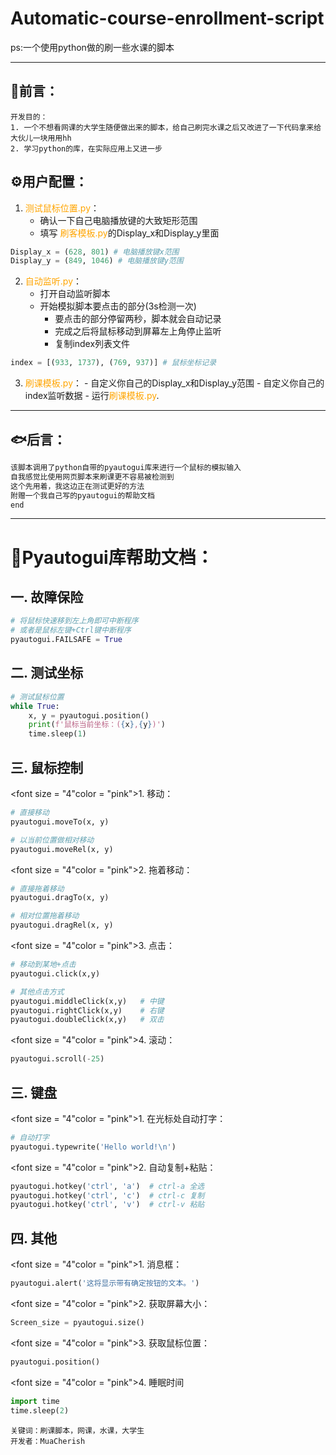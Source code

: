 # Automatic-course-enrollment-script
ps:一个使用python做的刷一些水课的脚本

---



## :tropical_fish:前言：

```
开发目的：
1. 一个不想看网课的大学生随便做出来的脚本，给自己刷完水课之后又改进了一下代码拿来给大伙儿一块用用hh
2. 学习python的库，在实际应用上又进一步
```

## :gear:用户配置：

1. <font color = "orange">测试鼠标位置.py</font>：
	- 确认一下自己电脑播放键的大致矩形范围 
	- 填写 <font color = "orange">刷客模板.py</font>的Display_x和Display_y里面

```python
Display_x = (628, 801) # 电脑播放键x范围  
Display_y = (849, 1046) # 电脑播放键y范围
```

2.  <font color = "orange">自动监听.py</font>：
	- 打开自动监听脚本
	- 开始模拟脚本要点击的部分(3s检测一次)
		- 要点击的部分停留两秒，脚本就会自动记录
		- 完成之后将鼠标移动到屏幕左上角停止监听
		- 复制index列表文件

```python
index = [(933, 1737), (769, 937)] # 鼠标坐标记录
```

3.   <font color = "orange">刷课模板.py</font>：
	- 自定义你自己的Display_x和Display_y范围
	- 自定义你自己的index监听数据
	- 运行<font color = "orange">刷课模板.py</font>.

---

## :fish:后言：

```c
该脚本调用了python自带的pyautogui库来进行一个鼠标的模拟输入
自我感觉比使用网页脚本来刷课更不容易被检测到
这个先用着，我这边正在测试更好的方法
附赠一个我自己写的pyautogui的帮助文档
end
```



---

# :bookmark_tabs:Pyautogui库帮助文档：

## 一. 故障保险

```python
# 将鼠标快速移到左上角即可中断程序
# 或者是鼠标左键+Ctrl键中断程序
pyautogui.FAILSAFE = True
```

## 二. 测试坐标

```python
# 测试鼠标位置  
while True:  
	x, y = pyautogui.position()  
	print(f'鼠标当前坐标：({x},{y})')  
	time.sleep(1)
```

## 三. 鼠标控制

<font size = "4"color = "pink">1. 移动</font>：

```python
# 直接移动
pyautogui.moveTo(x, y)

# 以当前位置做相对移动
pyautogui.moveRel(x, y)
```

<font size = "4"color = "pink">2. 拖着移动</font>：

```python
# 直接拖着移动
pyautogui.dragTo(x, y)

# 相对位置拖着移动
pyautogui.dragRel(x, y)
```

<font size = "4"color = "pink">3. 点击</font>：

```python
# 移动到某地+点击
pyautogui.click(x,y)

# 其他点击方式
pyautogui.middleClick(x,y)   # 中键
pyautogui.rightClick(x,y)    # 右键
pyautogui.doubleClick(x,y)   # 双击
```

<font size = "4"color = "pink">4. 滚动</font>：

```python
pyautogui.scroll(-25)
```

## 三. 键盘

<font size = "4"color = "pink">1. 在光标处自动打字</font>：

```python
# 自动打字
pyautogui.typewrite('Hello world!\n')
```

<font size = "4"color = "pink">2. 自动复制+粘贴</font>：

```python
pyautogui.hotkey('ctrl', 'a')  # ctrl-a 全选
pyautogui.hotkey('ctrl', 'c')  # ctrl-c 复制  
pyautogui.hotkey('ctrl', 'v')  # ctrl-v 粘贴
```

## 四. 其他

<font size = "4"color = "pink">1. 消息框</font>：

```python
pyautogui.alert('这将显示带有确定按钮的文本。')
```

<font size = "4"color = "pink">2. 获取屏幕大小</font>：

```python
Screen_size = pyautogui.size()
```

<font size = "4"color = "pink">3. 获取鼠标位置</font>：

```python
pyautogui.position()
```

<font size = "4"color = "pink">4. 睡眠时间</font>

```python
import time
time.sleep(2)
```


```
关键词：刷课脚本，网课，水课，大学生
开发者：MuaCherish
```
